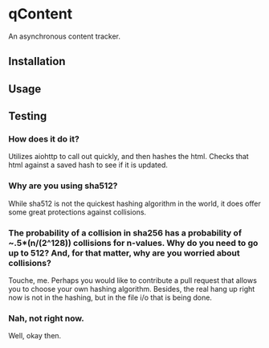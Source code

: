 
# qContent

An asynchronous content tracker.

## Installation

## Usage

## Testing



### How does it do it?

Utilizes aiohttp to call out quickly, and then hashes the html. Checks that html against a saved hash to see if it is updated.

### Why are you using sha512?

While sha512 is not the quickest hashing algorithm in the world, it does offer some great protections against collisions.

### The probability of a collision in sha256 has a probability of ~.5*(n/(2^128)) collisions for n-values. Why do you need to go up to 512? And, for that matter, why are you worried about collisions?

Touche, me. Perhaps you would like to contribute a pull request that allows you to choose your own hashing algorithm. Besides, the real hang up right now is not in the hashing, but in the file i/o that is being done.

### Nah, not right now.

Well, okay then.


